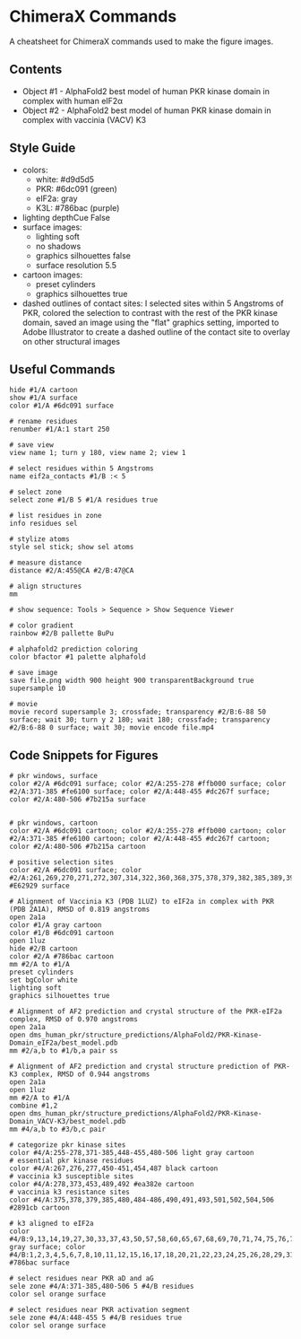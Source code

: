 # ChimeraX Commands

A cheatsheet for ChimeraX commands used to make the figure images.

## Contents
- Object #1 - AlphaFold2 best model of human PKR kinase domain in complex with human eIF2α
- Object #2 - AlphaFold2 best model of human PKR kinase domain in complex with vaccinia (VACV) K3

## Style Guide
- colors:
  - white: #d9d5d5
  - PKR: #6dc091 (green)
  - eIF2a: gray
  - K3L: #786bac (purple)
- lighting depthCue False
- surface images:
  - lighting soft
  - no shadows
  - graphics silhouettes false
  - surface resolution 5.5
- cartoon images:
  - preset cylinders
  - graphics silhouettes true
- dashed outlines of contact sites: I selected sites within 5 Angstroms of PKR, colored the selection to contrast with the rest of the PKR kinase domain, saved an image using the "flat" graphics setting, imported to Adobe Illustrator to create a dashed outline of the contact site to overlay on other structural images

## Useful Commands
```
hide #1/A cartoon
show #1/A surface
color #1/A #6dc091 surface

# rename residues
renumber #1/A:1 start 250

# save view
view name 1; turn y 180, view name 2; view 1

# select residues within 5 Angstroms
name eif2a_contacts #1/B :< 5

# select zone
select zone #1/B 5 #1/A residues true

# list residues in zone
info residues sel

# stylize atoms
style sel stick; show sel atoms

# measure distance
distance #2/A:455@CA #2/B:47@CA

# align structures
mm

# show sequence: Tools > Sequence > Show Sequence Viewer

# color gradient
rainbow #2/B pallette BuPu

# alphafold2 prediction coloring
color bfactor #1 palette alphafold

# save image
save file.png width 900 height 900 transparentBackground true supersample 10

# movie
movie record supersample 3; crossfade; transparency #2/B:6-88 50 surface; wait 30; turn y 2 180; wait 180; crossfade; transparency #2/B:6-88 0 surface; wait 30; movie encode file.mp4
```

## Code Snippets for Figures
```
# pkr windows, surface
color #2/A #6dc091 surface; color #2/A:255-278 #ffb000 surface; color #2/A:371-385 #fe6100 surface; color #2/A:448-455 #dc267f surface; color #2/A:480-506 #7b215a surface


# pkr windows, cartoon
color #2/A #6dc091 cartoon; color #2/A:255-278 #ffb000 cartoon; color #2/A:371-385 #fe6100 cartoon; color #2/A:448-455 #dc267f cartoon; color #2/A:480-506 #7b215a cartoon

# positive selection sites
color #2/A #6dc091 surface; color #2/A:261,269,270,271,272,307,314,322,360,368,375,378,379,382,385,389,394,405,428,448,449,462,471,483,486,488,491,493,500,502,504,505,514,520,524 #E62929 surface

# Alignment of Vaccinia K3 (PDB 1LUZ) to eIF2a in complex with PKR (PDB 2A1A), RMSD of 0.819 angstroms
open 2a1a
color #1/A gray cartoon
color #1/B #6dc091 cartoon
open 1luz
hide #2/B cartoon
color #2/A #786bac cartoon
mm #2/A to #1/A
preset cylinders
set bgColor white
lighting soft
graphics silhouettes true

# Alignment of AF2 prediction and crystal structure of the PKR-eIF2a complex, RMSD of 0.970 angstroms
open 2a1a
open dms_human_pkr/structure_predictions/AlphaFold2/PKR-Kinase-Domain_eIF2a/best_model.pdb
mm #2/a,b to #1/b,a pair ss

# Alignment of AF2 prediction and crystal structure prediction of PKR-K3 complex, RMSD of 0.944 angstroms
open 2a1a
open 1luz
mm #2/A to #1/A
combine #1,2
open dms_human_pkr/structure_predictions/AlphaFold2/PKR-Kinase-Domain_VACV-K3/best_model.pdb
mm #4/a,b to #3/b,c pair 

# categorize pkr kinase sites
color #4/A:255-278,371-385,448-455,480-506 light gray cartoon
# essential pkr kinase residues
color #4/A:267,276,277,450-451,454,487 black cartoon
# vaccinia k3 susceptible sites
color #4/A:278,373,453,489,492 #ea382e cartoon
# vaccinia k3 resistance sites
color #4/A:375,378,379,385,480,484-486,490,491,493,501,502,504,506 #2891cb cartoon

# k3 aligned to eIF2a 
color #4/B:9,13,14,19,27,30,33,37,43,50,57,58,60,65,67,68,69,70,71,74,75,76,77,78,83 gray surface; color #4/B:1,2,3,4,5,6,7,8,10,11,12,15,16,17,18,20,21,22,23,24,25,26,28,29,31,32,34,35,36,38,39,40,41,42,44,45,46,47,48,49,51,52,53,54,55,56,59,61,62,63,64,66,72,73,79,80,81,82,84,85,86,87,88 #786bac surface

# select residues near PKR aD and aG
sele zone #4/A:371-385,480-506 5 #4/B residues 
color sel orange surface

# select residues near PKR activation segment 
sele zone #4/A:448-455 5 #4/B residues true
color sel orange surface
```
